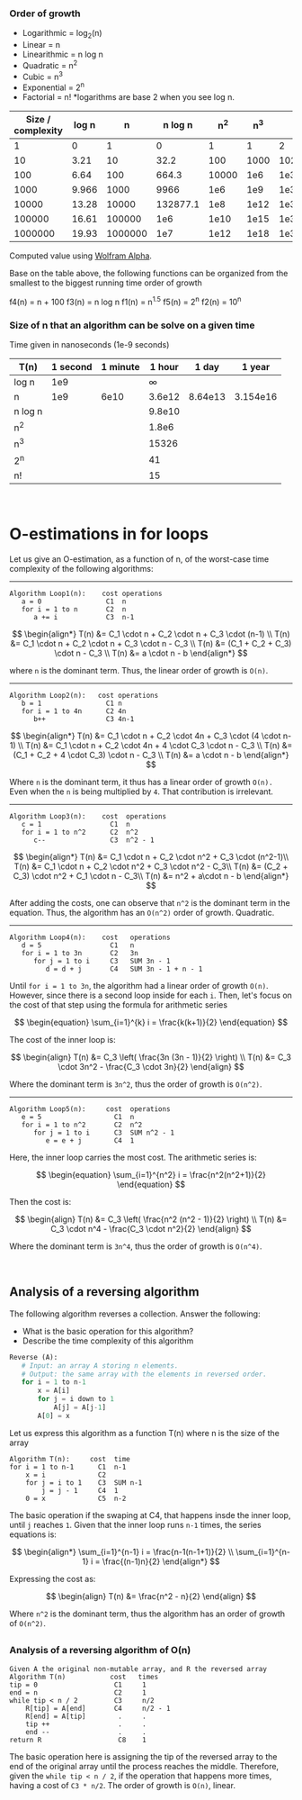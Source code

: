 ### Order of growth

- Logarithmic = log<sub>2</sub>(n)
- Linear = n
- Linearithmic = n log n
- Quadratic = n<sup>2</sup>
- Cubic = n<sup>3</sup>
- Exponential = 2<sup>n</sup>
- Factorial = n!
*logarithms are base 2 when you see log n.

| Size / complexity |     log n     |       n       |    n log n    |  n<sup>2</sup>   |  n<sup>3</sup>   |   2<sup>n</sup>  |      n!          |
|-------------------|---------------|---------------|---------------|------------------|------------------|------------------|------------------|
| 1                 | 0             | 1             | 0             | 1                | 1                | 2                | 1                |
| 10                | 3.21          | 10            | 32.2          | 100              | 1000             | 1024             | 36288e2          |
| 100               | 6.64          | 100           | 664.3         | 10000            | 1e6              | 1e30             | 9e157            |
| 1000              | 9.966         | 1000          | 9966          | 1e6              | 1e9              | 1e301            | 4e2567           |
| 10000             | 13.28         | 10000         | 132877.1      | 1e8              | 1e12             | 1e3010           | 2e35659          |
| 100000            | 16.61         | 100000        | 1e6           | 1e10             | 1e15             | 1e30102          | 2e456573         |
| 1000000           | 19.93         | 1000000       | 1e7           | 1e12             | 1e18             | 1e301029         | 8e5565708        |

Computed value using [Wolfram Alpha](https://www.wolframalpha.com).

Base on the table above, the following functions can be organized from the smallest to the biggest running time order of growth

f4(n) = n + 100
f3(n) = n log n
f1(n) = n<sup>1.5</sup>
f5(n) = 2<sup>n</sup>
f2(n) = 10<sup>n</sup>


### Size of n that an algorithm can be solve on a given time 
Time given in nanoseconds (1e-9 seconds)

| T(n)          | 1 second | 1 minute |  1 hour  |  1 day   |  1 year  |
| --------------|----------|----------|----------|----------|----------|
| log n         | 1e9      |          | &#x221e; |          |          |
| n             | 1e9      | 6e10     | 3.6e12   | 8.64e13  | 3.154e16 |
| n log n       |          |          | 9.8e10   |          |          |
| n<sup>2</sup> |          |          | 1.8e6    |          |          |
| n<sup>3</sup> |          |          | 15326    |          |          |
| 2<sup>n</sup> |          |          | 41       |          |          |
| n!            |          |          | 15       |          |          |
<br/>

# O-estimations in for loops
Let us give an O-estimation, as a function of n, of the worst-case time
complexity of the following algorithms:
***
```
Algorithm Loop1(n):    cost operations
   a = 0                C1  n
   for i = 1 to n       C2  n
      a += i            C3  n-1 
```

$$
\begin{align*}
T(n) &= C_1 \cdot n + C_2 \cdot n + C_3 \cdot (n-1) \\
T(n) &= C_1 \cdot n + C_2 \cdot n + C_3 \cdot n - C_3 \\
T(n) &= (C_1 + C_2 + C_3) \cdot n - C_3 \\
T(n) &= a \cdot n - b
\end{align*}
$$

where `n` is the dominant term. Thus, the linear order of growth is `O(n)`.
***
```
Algorithm Loop2(n):   cost operations
   b = 1                C1 n
   for i = 1 to 4n      C2 4n
      b++               C3 4n-1 
```

$$
\begin{align*}
T(n) &= C_1 \cdot n + C_2 \cdot 4n + C_3 \cdot (4 \cdot n-1) \\
T(n) &= C_1 \cdot n + C_2 \cdot 4n + 4 \cdot C_3 \cdot n - C_3 \\
T(n) &= (C_1 + C_2 + 4 \cdot C_3) \cdot n - C_3 \\
T(n) &= a \cdot n - b
\end{align*}
$$

Where `n` is the dominant term, it thus has a linear order of growth `O(n).`
Even when the `n` is being multiplied by `4`. That contribution is irrelevant.
***
```
Algorithm Loop3(n):    cost  operations
   c = 1                 C1  n
   for i = 1 to n^2      C2  n^2
      c--                C3  n^2 - 1 
```

$$
\begin{align*}
T(n) &= C_1 \cdot n + C_2 \cdot n^2 + C_3 \cdot (n^2-1)\\
T(n) &= C_1 \cdot n + C_2 \cdot n^2 + C_3 \cdot n^2 - C_3\\
T(n) &= (C_2 + C_3) \cdot n^2 + C_1 \cdot n - C_3\\
T(n) &= n^2 + a\cdot n - b
\end{align*}
$$

After adding the costs, one can observe that `n^2` is the dominant term in the equation.
Thus, the algorithm has an `O(n^2)` order of growth. Quadratic.
***
```
Algorithm Loop4(n):    cost   operations
   d = 5                 C1   n
   for i = 1 to 3n       C2   3n
      for j = 1 to i     C3   SUM 3n - 1 
         d = d + j       C4   SUM 3n - 1 + n - 1
```
Until `for i = 1 to 3n`, the algorithm had a linear order of growth `O(n)`.
However, since there is a second loop inside for each `i`. Then, let's focus on the cost of that step using the formula for arithmetic series

$$
\begin{equation}
\sum_{i=1}^{k} i = \frac{k(k+1)}{2}
\end{equation}
$$

The cost of the inner loop is:

$$
\begin{align}
T(n) &= C_3 \left( \frac{3n (3n - 1)}{2} \right) \\
T(n) &= C_3 \cdot 3n^2 - \frac{C_3 \cdot 3n}{2}
\end{align}
$$

Where the dominant term is `3n^2`, thus the order of growth is `O(n^2)`.
***
```
Algorithm Loop5(n):     cost  operations
   e = 5                  C1  n
   for i = 1 to n^2       C2  n^2
      for j = 1 to i      C3  SUM n^2 - 1
         e = e + j        C4  1
```
Here, the inner loop carries the most cost. The arithmetic series is:

$$
\begin{equation}
\sum_{i=1}^{n^2} i = \frac{n^2(n^2+1)}{2}
\end{equation}
$$

Then the cost is:

$$
\begin{align}
T(n) &= C_3 \left( \frac{n^2 (n^2 - 1)}{2} \right) \\
T(n) &= C_3 \cdot n^4 - \frac{C_3 \cdot n^2}{2}
\end{align}
$$

Where the dominant term is `3n^4`, thus the order of growth is `O(n^4)`.

<br/>

## Analysis of a reversing algorithm
The following algorithm reverses a collection.  Answer the following:

- What is the basic operation for this algorithm?
- Describe the time complexity of this algorithm

```python
Reverse (A):
   # Input: an array A storing n elements.
   # Output: the same array with the elements in reversed order.
   for i = 1 to n-1
       x = A[i]
       for j = i down to 1
           A[j] = A[j-1]
       A[0] = x
```

Let us express this algorithm as a function T(n) where n is the size of the array
```
Algorithm T(n):     cost  time 
for i = 1 to n-1      C1  n-1
    x = i             C2  
    for j = i to 1    C3  SUM n-1
        j = j - 1     C4  1
    0 = x             C5  n-2
```

The basic operation if the swaping at C4, that happens insde the inner loop, until `j` reaches `1`.
Given that the inner loop runs `n-1` times, the series equations is:

$$
\begin{align*}
\sum_{i=1}^{n-1} i = \frac{n-1(n-1+1)}{2} \\
\sum_{i=1}^{n-1} i = \frac{(n-1)n}{2}
\end{align*}
$$

Expressing the cost as:

$$
\begin{align}
T(n) &= \frac{n^2 - n}{2}
\end{align}
$$

Where `n^2` is the dominant term, thus the algorithm has an order of growth of `O(n^2)`.
##
### Analysis of a reversing algorithm of O(n)

```
Given A the original non-mutable array, and R the reversed array
Algorithm T(n)           cost   times
tip = 0                   C1     1
end = n                   C2     1 
while tip < n / 2         C3     n/2
    R[tip] = A[end]       C4     n/2 - 1
    R[end] = A[tip]        .     .
    tip ++                 .     .
    end --                 .     .
return R                   C8    1
```
The basic operation here is assigning the tip of the reversed array to the end of the original array until the process reaches the middle.
Therefore, given the `while tip < n / 2`, if the operation that happens more times, having a cost of `C3 * n/2`.
The order of growth is `O(n)`, linear. 